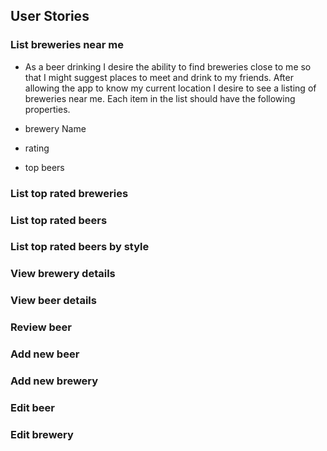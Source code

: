## User Stories

### List breweries near me

- As a beer drinking I desire the ability to find breweries close to me so that I might suggest places to meet and drink to my friends. After allowing the app to know my current location I desire to see a listing of breweries near me. Each item in the list should have the following properties.

- brewery Name
- rating
- top beers


### List top rated breweries

### List top rated beers

### List top rated beers by style

### View brewery details

### View beer details

### Review beer

### Add new beer

### Add new brewery

### Edit beer

### Edit brewery
